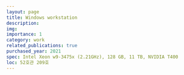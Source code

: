 ```yaml
---
layout: page
title: Windows workstation
description:
img:
importance: 1
category: work
related_publications: true
purchased_year: 2021
spec: Intel Xeon w9-3475x (2.21GHz), 128 GB, 11 TB, NVIDIA T400
loc: 52호관 209호
---
```

